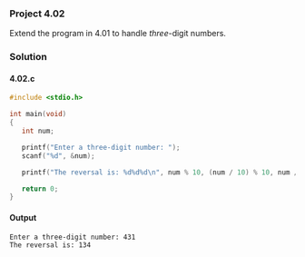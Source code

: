 ### Project 4.02
Extend the program in 4.01 to handle *three*-digit numbers.

### Solution
#### 4.02.c
```c
#include <stdio.h>

int main(void)
{
   int num;

   printf("Enter a three-digit number: ");
   scanf("%d", &num);

   printf("The reversal is: %d%d%d\n", num % 10, (num / 10) % 10, num / 100);

   return 0;
}
```
#### Output
```
Enter a three-digit number: 431
The reversal is: 134
```
